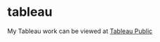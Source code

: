 # tableau

My Tableau work can be viewed at [Tableau Public](https://public.tableau.com/profile/amy.wang7283#!/)

